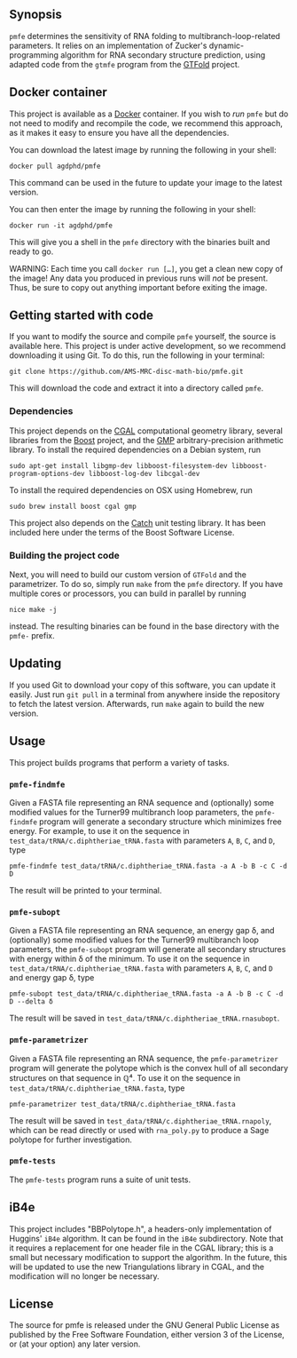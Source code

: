 ## Synopsis

`pmfe` determines the sensitivity of RNA folding to multibranch-loop-related parameters.
It relies on an implementation of Zucker's dynamic-programming algorithm for RNA secondary structure prediction, using adapted code from the `gtmfe` program from the [GTFold][gtfold] project.

## Docker container

This project is available as a [Docker][docker] container.
If you wish to *run* `pmfe` but do not need to modify and recompile the code, we recommend this approach, as it makes it easy to ensure you have all the dependencies.

You can download the latest image by running the following in your shell:

    docker pull agdphd/pmfe

This command can be used in the future to update your image to the latest version.

You can then enter the image by running the following in your shell:

    docker run -it agdphd/pmfe

This will give you a shell in the `pmfe` directory with the binaries built and ready to go.

WARNING: Each time you call `docker run […]`, you get a clean new copy of the image!
Any data you produced in previous runs will *not* be present.
Thus, be sure to copy out anything important before exiting the image.

## Getting started with code

If you want to modify the source and compile `pmfe` yourself, the source is available here.
This project is under active development, so we recommend downloading it using Git.
To do this, run the following in your terminal:

```
git clone https://github.com/AMS-MRC-disc-math-bio/pmfe.git
```

This will download the code and extract it into a directory called `pmfe`.

### Dependencies
This project depends on the [CGAL][cgal] computational geometry library, several libraries from the [Boost][boost] project, and the [GMP][gmp] arbitrary-precision arithmetic library.
To install the required dependencies on a Debian system, run

    sudo apt-get install libgmp-dev libboost-filesystem-dev libboost-program-options-dev libboost-log-dev libcgal-dev

To install the required dependencies on OSX using Homebrew, run

    sudo brew install boost cgal gmp

This project also depends on the [Catch][catch] unit testing library.
It has been included here under the terms of the Boost Software License.


### Building the project code
Next, you will need to build our custom version of `GTFold` and the parametrizer.
To do so, simply run `make` from the `pmfe` directory.
If you have multiple cores or processors, you can build in parallel by running

    nice make -j

instead.
The resulting binaries can be found in the base directory with the `pmfe-` prefix.

## Updating

If you used Git to download your copy of this software, you can update it easily.
Just run `git pull` in a terminal from anywhere inside the repository to fetch the latest version.
Afterwards, run `make` again to build the new version.

## Usage
This project builds programs that perform a variety of tasks.

### `pmfe-findmfe`
Given a FASTA file representing an RNA sequence and (optionally) some modified values for the Turner99 multibranch loop parameters, the `pmfe-findmfe` program will generate a secondary structure which minimizes free energy.
For example, to use it on the sequence in `test_data/tRNA/c.diphtheriae_tRNA.fasta` with parameters `A`, `B`, `C`, and `D`, type

    pmfe-findmfe test_data/tRNA/c.diphtheriae_tRNA.fasta -a A -b B -c C -d D

The result will be printed to your terminal.

### `pmfe-subopt`
Given a FASTA file representing an RNA sequence, an energy gap δ, and (optionally) some modified values for the Turner99 multibranch loop parameters, the `pmfe-subopt` program will generate all secondary structures with energy within δ of the minimum.
To use it on the sequence in `test_data/tRNA/c.diphtheriae_tRNA.fasta` with parameters `A`, `B`, `C`, and `D` and energy gap δ, type

    pmfe-subopt test_data/tRNA/c.diphtheriae_tRNA.fasta -a A -b B -c C -d D --delta δ

The result will be saved in `test_data/tRNA/c.diphtheriae_tRNA.rnasubopt`.

### `pmfe-parametrizer`
Given a FASTA file representing an RNA sequence, the `pmfe-parametrizer` program will generate the polytope which is the convex hull of all secondary structures on that sequence in ℚ⁴.
To use it on the sequence in `test_data/tRNA/c.diphtheriae_tRNA.fasta`, type

    pmfe-parametrizer test_data/tRNA/c.diphtheriae_tRNA.fasta

The result will be saved in `test_data/tRNA/c.diphtheriae_tRNA.rnapoly`, which can be read directly or used with `rna_poly.py` to produce a Sage polytope for further investigation.

### `pmfe-tests`
The `pmfe-tests` program runs a suite of unit tests.

## iB4e

This project includes "BBPolytope.h", a headers-only implementation of Huggins' `iB4e` algorithm.
It can be found in the `iB4e` subdirectory.
Note that it requires a replacement for one header file in the CGAL library; this is a small but necessary modification to support the algorithm.
In the future, this will be updated to use the new Triangulations library in CGAL, and the modification will no longer be necessary.

## License

The source for pmfe is released under the GNU General Public License as published by the Free Software Foundation, either version 3 of the License, or (at your option) any later version.

[macports]: //www.macports.org/
[openmp]: http://openmp.org/
[opemmp-dl]: http://openmp.org/wp/openmp-compilers/
[gmp]: //gmplib.org/
[gmp-dl]: //gmplib.org/#DOWNLOAD
[sage]: //sagemath.org
[cgal]: //www.cgal.org
[boost]: //www.boost.org
[boost-getstarted]: //www.boost.org/doc/libs/1_57_0/more/getting_started/unix-variants.html
[cmake]: //www.cmake.org/download/
[gtfold]: //gtfold.sourceforge.net/
[docker]: //docker.io/
[catch]: //github.com/philsquared/Catch
